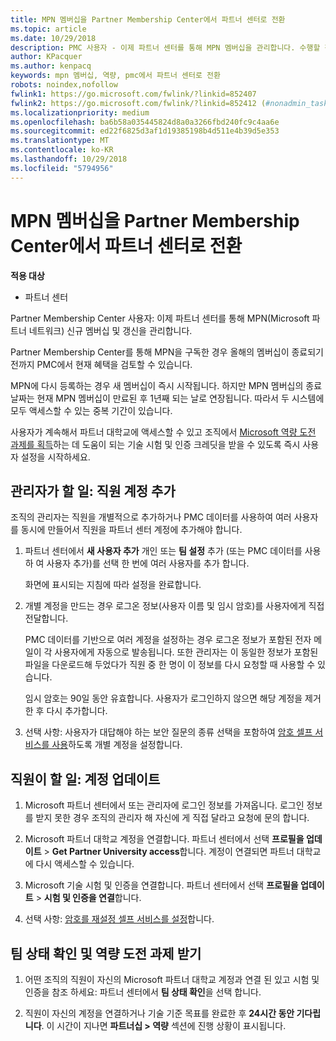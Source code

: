 ```yaml
---
title: MPN 멤버십을 Partner Membership Center에서 파트너 센터로 전환
ms.topic: article
ms.date: 10/29/2018
description: PMC 사용자 - 이제 파트너 센터를 통해 MPN 멤버십을 관리합니다. 수행할 작업은 다음과 같습니다.
author: KPacquer
ms.author: kenpacq
keywords: mpn 멤버십, 역량, pmc에서 파트너 센터로 전환
robots: noindex,nofollow
fwlink1: https://go.microsoft.com/fwlink/?linkid=852407
fwlink2: https://go.microsoft.com/fwlink/?linkid=852412 (#nonadmin_tasks)
ms.localizationpriority: medium
ms.openlocfilehash: ba6b58a035445824d8a0a3266fbd240fc9c4aa6e
ms.sourcegitcommit: ed22f6825d3af1d19385198b4d511e4b39d5e353
ms.translationtype: MT
ms.contentlocale: ko-KR
ms.lasthandoff: 10/29/2018
ms.locfileid: "5794956"
---
```

# <a name="transition-your-mpn-membership-from-partner-membership-center-to-partner-center"></a>MPN 멤버십을 Partner Membership Center에서 파트너 센터로 전환

**적용 대상**
-  파트너 센터

Partner Membership Center 사용자: 이제 파트너 센터를 통해 MPN(Microsoft 파트너 네트워크) 신규 멤버십 및 갱신을 관리합니다.  

Partner Membership Center를 통해 MPN을 구독한 경우 올해의 멤버십이 종료되기 전까지 PMC에서 현재 혜택을 검토할 수 있습니다. 

MPN에 다시 등록하는 경우 새 멤버십이 즉시 시작됩니다. 하지만 MPN 멤버십의 종료 날짜는 현재 MPN 멤버십이 만료된 후 1년째 되는 날로 연장됩니다. 따라서 두 시스템에 모두 액세스할 수 있는 중복 기간이 있습니다.

사용자가 계속해서 파트너 대학교에 액세스할 수 있고 조직에서 [Microsoft 역량 도전 과제를 획득](competencies.md)하는 데 도움이 되는 기술 시험 및 인증 크레딧을 받을 수 있도록 즉시 사용자 설정을 시작하세요. 

## <a name="admin-tasks-add-employee-accounts"></a>관리자가 할 일: 직원 계정 추가

조직의 관리자는 직원을 개별적으로 추가하거나 PMC 데이터를 사용하여 여러 사용자를 동시에 만들어서 직원을 파트너 센터 계정에 추가해야 합니다.

1.  파트너 센터에서 **새 사용자 추가** 개인 또는 **팀 설정** 추가 (또는 PMC 데이터를 사용 하 여 사용자 추가)를 선택 한 번에 여러 사용자를 추가 합니다.
    
    화면에 표시되는 지침에 따라 설정을 완료합니다.

2.  개별 계정을 만드는 경우 로그온 정보(사용자 이름 및 임시 암호)를 사용자에게 직접 전달합니다.

    PMC 데이터를 기반으로 여러 계정을 설정하는 경우 로그온 정보가 포함된 전자 메일이 각 사용자에게 자동으로 발송됩니다. 또한 관리자는 이 동일한 정보가 포함된 파일을 다운로드해 두었다가 직원 중 한 명이 이 정보를 다시 요청할 때 사용할 수 있습니다.

    임시 암호는 90일 동안 유효합니다. 사용자가 로그인하지 않으면 해당 계정을 제거한 후 다시 추가합니다.

3.  선택 사항: 사용자가 대답해야 하는 보안 질문의 종류 선택을 포함하여 [암호 셀프 서비스를 사용](https://docs.microsoft.com/azure/active-directory/active-directory-passwords-getting-started)하도록 개별 계정을 설정합니다. 

## <a href="" id="nonadmin_tasks"></a> 직원이 할 일: 계정 업데이트

1.  Microsoft 파트너 센터에서 또는 관리자에 로그인 정보를 가져옵니다. 로그인 정보를 받지 못한 경우 조직의 관리자 해 자신에 게 직접 달라고 요청에 문의 합니다. 

2.  Microsoft 파트너 대학교 계정을 연결합니다. 파트너 센터에서 선택 **프로필을 업데이트** > **Get Partner University access**합니다.  계정이 연결되면 파트너 대학교에 다시 액세스할 수 있습니다.

3.  Microsoft 기술 시험 및 인증을 연결합니다. 파트너 센터에서 선택 **프로필을 업데이트** > **시험 및 인증을 연결**합니다. 

4.  선택 사항: [암호를 재설정 셀프 서비스를 설정](https://docs.microsoft.com/en-us/azure/active-directory/active-directory-passwords-update-your-own-password)합니다.

## <a name="checking-team-status-and-receiving-competency-achievements"></a>팀 상태 확인 및 역량 도전 과제 받기

1.  어떤 조직의 직원이 자신의 Microsoft 파트너 대학교 계정과 연결 된 있고 시험 및 인증을 참조 하세요: 파트너 센터에서 **팀 상태 확인**을 선택 합니다.

2.  직원이 자신의 계정을 연결하거나 기술 기준 목표를 완료한 후 **24시간 동안 기다립니다**. 이 시간이 지나면 **파트너십 > 역량** 섹션에 진행 상황이 표시됩니다.
